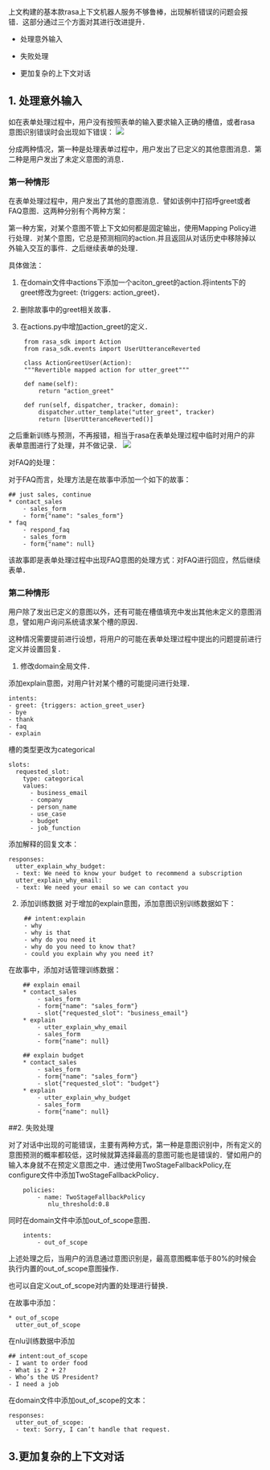 上文构建的基本款rasa上下文机器人服务不够鲁棒，出现解析错误的问题会报错．这部分通过三个方面对其进行改进提升．

- 处理意外输入

- 失败处理

- 更加复杂的上下文对话


## 1. 处理意外输入

如在表单处理过程中，用户没有按照表单的输入要求输入正确的槽值，或者rasa意图识别错误时会出现如下错误：
![](/home/wang/work/myproject/rasaBot/doc/pic/4.1.png) 

分成两种情况，第一种是处理表单过程中，用户发出了已定义的其他意图消息．第二种是用户发出了未定义意图的消息．

### 第一种情形

在表单处理过程中，用户发出了其他的意图消息．譬如该例中打招呼greet或者FAQ意图．这两种分别有个两种方案：

第一种方案，对某个意图不管上下文如何都是固定输出，使用Mapping Policy进行处理．对某个意图，它总是预测相同的action.并且返回从对话历史中移除掉以外输入交互的事件．之后继续表单的处理．

具体做法：

1. 在domain文件中actions下添加一个aciton_greet的action.将intents下的
greet修改为greet: {triggers: action_greet}．

2. 删除故事中的greet相关故事．

3. 在actions.py中增加action_greet的定义．

		from rasa_sdk import Action
		from rasa_sdk.events import UserUtteranceReverted

		class ActionGreetUser(Action):
		"""Revertible mapped action for utter_greet"""

		def name(self):
		    return "action_greet"

		def run(self, dispatcher, tracker, domain):
		    dispatcher.utter_template("utter_greet", tracker)
		    return [UserUtteranceReverted()]

之后重新训练与预测，不再报错，相当于rasa在表单处理过程中临时对用户的非表单意图进行了处理，并不做记录．
![](/home/wang/work/myproject/rasaBot/doc/pic/4.2.png) 



对FAQ的处理：

对于FAQ而言，处理方法是在故事中添加一个如下的故事：

	## just sales, continue
	* contact_sales
	    - sales_form
	    - form{"name": "sales_form"}
	* faq
	    - respond_faq
	    - sales_form
	    - form{"name": null}
	    
该故事即是表单处理过程中出现FAQ意图的处理方式：对FAQ进行回应，然后继续表单．

### 第二种情形

用户除了发出已定义的意图以外，还有可能在槽值填充中发出其他未定义的意图消息，譬如用户询问系统请求某个槽的原因．

这种情况需要提前进行设想，将用户的可能在表单处理过程中提出的问题提前进行定义并设置回复．

1. 修改domain全局文件．

添加explain意图，对用户针对某个槽的可能提问进行处理．

	intents:
	- greet: {triggers: action_greet_user}
	- bye
	- thank
	- faq
	- explain

槽的类型更改为categorical

	slots:
	  requested_slot:
	    type: categorical
	    values:
	      - business_email
	      - company
	      - person_name
	      - use_case
	      - budget
	      - job_function

添加解释的回复文本：

	responses:
	  utter_explain_why_budget:
	  - text: We need to know your budget to recommend a subscription
	  utter_explain_why_email:
	  - text: We need your email so we can contact you
	  
2. 添加训练数据
对于增加的explain意图，添加意图识别训练数据如下：

		## intent:explain
		- why
		- why is that
		- why do you need it
		- why do you need to know that?
		- could you explain why you need it?
		
在故事中，添加对话管理训练数据：


		## explain email
		* contact_sales
		    - sales_form
		    - form{"name": "sales_form"}
		    - slot{"requested_slot": "business_email"}
		* explain
		    - utter_explain_why_email
		    - sales_form
		    - form{"name": null}

		## explain budget
		* contact_sales
		    - sales_form
		    - form{"name": "sales_form"}
		    - slot{"requested_slot": "budget"}
		* explain
		    - utter_explain_why_budget
		    - sales_form
		    - form{"name": null}


##2. 失败处理

对了对话中出现的可能错误，主要有两种方式，第一种是意图识别中，所有定义的意图预测的概率都较低，这时候就算选择最高的意图可能也是错误的．譬如用户的输入本身就不在预定义意图之中．通过使用TwoStageFallbackPolicy,在configure文件中添加TwoStageFallbackPolicy．

		policies:
			- name: TwoStageFallbackPolicy
			   nlu_threshold:0.8
			   
同时在domain文件中添加out_of_scope意图．

		intents:
		 	- out_of_scope
	
上述处理之后，当用户的消息通过意图识别是，最高意图概率低于80%的时候会执行内置的out_of_scope意图操作．

也可以自定义out_of_scope对内置的处理进行替换．

在故事中添加：

	* out_of_scope
	  utter_out_of_scope

在nlu训练数据中添加

	## intent:out_of_scope
	- I want to order food
	- What is 2 + 2?
	- Who’s the US President?
	- I need a job

在domain文件中添加out_of_scope的文本：

	responses:
	  utter_out_of_scope:
	  - text: Sorry, I can’t handle that request.




## 3.更加复杂的上下文对话




		 	
		 	









